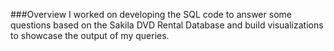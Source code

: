 ###Overview
I worked on developing the SQL code to answer some questions based on the Sakila DVD Rental Database and build visualizations to showcase the output of my queries.
